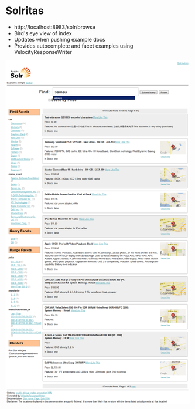 <!SLIDE smbullets incremental>
# Solritas #
* http://localhost:8983/solr/browse
* Bird's eye view of index
* Updates when pushing example docs
* Provides autocomplete and facet examples using VelocityResponseWriter

<!SLIDE full-page>
![Solritas](solritas.png)


